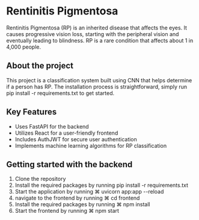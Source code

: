
# Rentinitis Pigmentosa

Rentinitis Pigmentosa (RP) is an inherited disease that affects the eyes. It causes progressive vision loss, starting with the peripheral vision and eventually leading to blindness. RP is a rare condition that affects about 1 in 4,000 people.


## About the project
This project is a classification system built using CNN that helps determine if a person has RP. The installation process is straightforward, simply run pip install -r requirements.txt to get started.
## Key Features
* Uses FastAPI for the backend
* Utilizes React for a user-friendly frontend
* Includes AuthJWT for secure user authentication
* Implements machine learning algorithms for RP classification
## Getting started with the backend
1. Clone the repository
2. Install the required packages by running pip install -r requirements.txt
3. Start the application by running ⌘ uvicorn app:app --reload
4. navigate to the frontend by running ⌘ cd frontend
5. Install the required packages by running ⌘ npm install
6. Start the frontend by running ⌘ npm start
